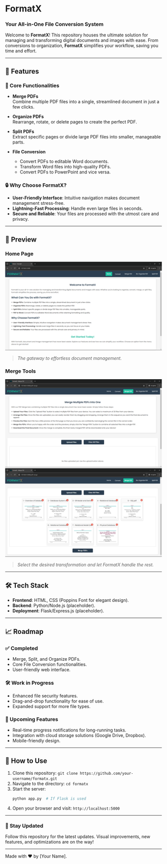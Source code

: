 # FormatX
### Your All-in-One File Conversion System

Welcome to **FormatX**! This repository houses the ultimate solution for managing and transforming digital documents and images with ease. From conversions to organization, **FormatX** simplifies your workflow, saving you time and effort.

---

## 🚀 Features

### 🌟 Core Functionalities

- **Merge PDFs**  
  Combine multiple PDF files into a single, streamlined document in just a few clicks.

- **Organize PDFs**  
  Rearrange, rotate, or delete pages to create the perfect PDF.

- **Split PDFs**  
  Extract specific pages or divide large PDF files into smaller, manageable parts.

- **File Conversion**
  - Convert PDFs to editable Word documents.
  - Transform Word files into high-quality PDFs.
  - Convert PDFs to PowerPoint and vice versa.

### 🔒 Why Choose FormatX?

- **User-Friendly Interface**: Intuitive navigation makes document management stress-free.
- **Lightning-Fast Processing**: Handle even large files in seconds.
- **Secure and Reliable**: Your files are processed with the utmost care and privacy.

---

## 📸 Preview

### Home Page
![Home Page Preview](./github_assets/home_preview.png)  
> *The gateway to effortless document management.*

### Merge Tools
![Merge Tools Preview 1](./github_assets/merge_preview_1.png)  
![Merge Tools Preview 2](./github_assets/merge_preview_2.png)
> *Select the desired transformation and let FormatX handle the rest.*

---

## 🛠️ Tech Stack

- **Frontend**: HTML, CSS (Poppins Font for elegant design).
- **Backend**: Python/Node.js (placeholder).
- **Deployment**: Flask/Express.js (placeholder).

---

## 📈 Roadmap

### ✅ Completed

- Merge, Split, and Organize PDFs.
- Core File Conversion functionalities.
- User-friendly web interface.

### 🛠️ Work in Progress

- Enhanced file security features.
- Drag-and-drop functionality for ease of use.
- Expanded support for more file types.

### 🎯 Upcoming Features

- Real-time progress notifications for long-running tasks.
- Integration with cloud storage solutions (Google Drive, Dropbox).
- Mobile-friendly design.

---

## 📝 How to Use

1. Clone this repository: `git clone https://github.com/your-username/formatx.git`
2. Navigate to the directory: `cd formatx`
3. Start the server:
    ```bash
    python app.py  # If Flask is used
    ```
4. Open your browser and visit: `http://localhost:5000`

---

### 👀 Stay Updated

Follow this repository for the latest updates. Visual improvements, new features, and optimizations are on the way!

---

Made with ❤️ by [Your Name].